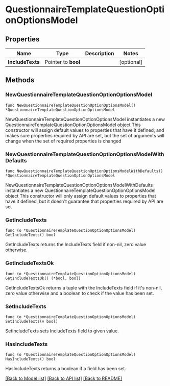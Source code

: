 # QuestionnaireTemplateQuestionOptionOptionsModel

## Properties

Name | Type | Description | Notes
------------ | ------------- | ------------- | -------------
**IncludeTexts** | Pointer to **bool** |  | [optional] 

## Methods

### NewQuestionnaireTemplateQuestionOptionOptionsModel

`func NewQuestionnaireTemplateQuestionOptionOptionsModel() *QuestionnaireTemplateQuestionOptionOptionsModel`

NewQuestionnaireTemplateQuestionOptionOptionsModel instantiates a new QuestionnaireTemplateQuestionOptionOptionsModel object
This constructor will assign default values to properties that have it defined,
and makes sure properties required by API are set, but the set of arguments
will change when the set of required properties is changed

### NewQuestionnaireTemplateQuestionOptionOptionsModelWithDefaults

`func NewQuestionnaireTemplateQuestionOptionOptionsModelWithDefaults() *QuestionnaireTemplateQuestionOptionOptionsModel`

NewQuestionnaireTemplateQuestionOptionOptionsModelWithDefaults instantiates a new QuestionnaireTemplateQuestionOptionOptionsModel object
This constructor will only assign default values to properties that have it defined,
but it doesn't guarantee that properties required by API are set

### GetIncludeTexts

`func (o *QuestionnaireTemplateQuestionOptionOptionsModel) GetIncludeTexts() bool`

GetIncludeTexts returns the IncludeTexts field if non-nil, zero value otherwise.

### GetIncludeTextsOk

`func (o *QuestionnaireTemplateQuestionOptionOptionsModel) GetIncludeTextsOk() (*bool, bool)`

GetIncludeTextsOk returns a tuple with the IncludeTexts field if it's non-nil, zero value otherwise
and a boolean to check if the value has been set.

### SetIncludeTexts

`func (o *QuestionnaireTemplateQuestionOptionOptionsModel) SetIncludeTexts(v bool)`

SetIncludeTexts sets IncludeTexts field to given value.

### HasIncludeTexts

`func (o *QuestionnaireTemplateQuestionOptionOptionsModel) HasIncludeTexts() bool`

HasIncludeTexts returns a boolean if a field has been set.


[[Back to Model list]](../README.md#documentation-for-models) [[Back to API list]](../README.md#documentation-for-api-endpoints) [[Back to README]](../README.md)


